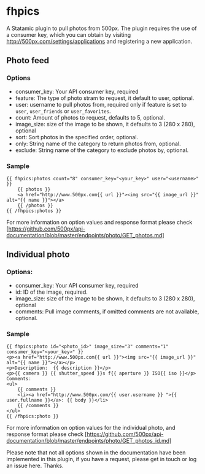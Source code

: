 fhpics
======

A Statamic plugin to pull photos from 500px. The plugin requires the use of a consumer key, which you can obtain by visiting http://500px.com/settings/applications and registering a new application.

## Photo feed
### Options
- consumer_key: Your API consumer key, required
- feature: The type of photo stram to request, it default to user, optional.
- user: username to pull photos from, required only if feature is set to `user`, `user_friends` or `user_favorites`.
- count: Amount of photos to request, defaults to 5, optional.
- image_size: size of the image to be shown, it defaults to 3 (280 x 280), optional
- sort: Sort photos in the specified order, optional.
- only: String name of the category to return photos from, optional.
- exclude: String name of the category to exclude photos by, optional.

### Sample
	{{ fhpics:photos count="8" consumer_key="<your_key>" user="<username>" }}   
		{{ photos }}
		<a href="http://www.500px.com{{ url }}"><img src="{{ image_url }}" alt="{{ name }}"></a>
		{{ /photos }}  
	{{ /fhpics:photos }}	

For more information on option values and response format please check [https://github.com/500px/api-documentation/blob/master/endpoints/photo/GET_photos.md]

## Individual photo
### Options: 
- consumer_key: Your API consumer key, required
- id: ID of the image, required.
- image_size: size of the image to be shown, it defaults to 3 (280 x 280), optional
- comments: Pull image comments, if omitted comments are not available, optional.

### Sample
	{{ fhpics:photo id="<photo_id>" image_size="3" comments="1" consumer_key="<your_key>" }}
	<p><a href="http://www.500px.com{{ url }}"><img src="{{ image_url }}" alt="{{ name }}"></a></p>
	<p>Description:  {{ description }}</p>
	<p>{{ camera }} {{ shutter_speed }}s f{{ aperture }} ISO{{ iso }}</p>
	Comments: 
	<ul>
		{{ comments }}
		<li><a href="http://www.500px.com/{{ user.username }} ">{{ user.fullname }}</a>: {{ body }}</li>
		{{ /comments }}
	</ul>
	{{ /fhpics:photo }}	

For more information on option values for the individual photo, and response format please check [https://github.com/500px/api-documentation/blob/master/endpoints/photo/GET_photos_id.md]

Please note that not all options shown in the documentation have been implemented in this plugin, if you have a request, please get in touch or log an issue here. Thanks.


